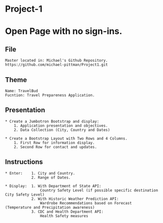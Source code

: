 # Project-1

# Open Page with no sign-ins.

## File

	Master located in: Michael's Github Repository.
	https://github.com/michael-pittman/Project1.git

## Theme

	Name: TravelBud
	Fucntion: Travel Prepareness Application. 

## Presentation

	* Create a Jumbotron Bootstrap and display:
		1. Application presentation and objectives. 
		2. Data Collection (City, Country and Dates)

	* Create a Bootstrap Layout with Two Rows and 4 Columns. 
		1. First Row for information display.
		2. Second Row for contact and updates.

## Instructions

	* Enter:	1. City and Country.
				2. Range of Dates.

	* Display:	1. With Department of State API:
					Country Safety Level (if possible specific destination City Safety Level)
				2. With Historic Weather Prediction API:
					Wardrobe Recommendations based on Forecast (Temperature and Precipitation awareness) 
				3. CDC and Health Department API:
					Health Safety measures



